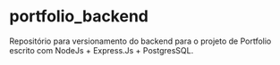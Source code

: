 # portfolio_backend
Repositório para versionamento do backend para o projeto de Portfolio escrito com NodeJs + Express.Js + PostgresSQL.

